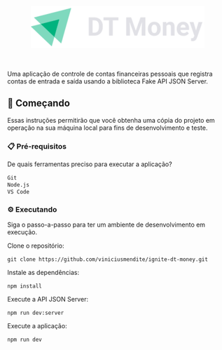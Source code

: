 <h1 align="center"><img src="https://github.com/viniciusmendite/ignite-dt-money/blob/master/src/assets/logo.svg" align="center" height="96" /></h1>
<br />

Uma aplicação de controle de contas financeiras pessoais que registra contas de entrada e saída usando a biblioteca Fake API JSON Server.

## 🚀 Começando

Essas instruções permitirão que você obtenha uma cópia do projeto em operação na sua máquina local para fins de desenvolvimento e teste.

### 📋 Pré-requisitos

De quais ferramentas preciso para executar a aplicação?

```
Git
Node.js
VS Code
```

### ⚙️ Executando

Siga o passo-a-passo para ter um ambiente de desenvolvimento em execução.

Clone o repositório:

```
git clone https://github.com/viniciusmendite/ignite-dt-money.git
```

Instale as dependências:

```
npm install
```

Execute a API JSON Server:

```
npm run dev:server
```

Execute a aplicação:

```
npm run dev
```
